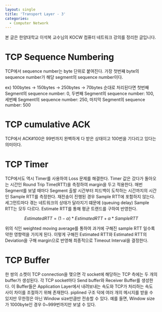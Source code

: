 ```yaml
---
layout: single
title: 'Transport Layer - 3'
categories:
  - Computer Network
---
```


본 글은 한양대학교 이석복 교수님의 KOCW 컴퓨터 네트워크 강의를 정리한 글입니다.

# TCP Sequence Numbering

TCP에서 sequence number는 byte 단위로 붙여진다. 가장 첫번쨰 byte의 sequence number가 해당 segment의 sequence number이다.

ex) 100bytes -> 150bytes -> 250bytes -> 70bytes 순대로 처리된다면 첫번째 Segment의 sequence number: 0, 두번째 Segment의 sequence number: 100, 세번째 Segment의 sequence number: 250, 마지막 Segment의 sequence number: 500

# TCP cumulative ACK

TCP에서 ACK#100은 99번까지 완벽하게 다 받은 상태이고 100번을 기다리고 있다는 의미이다.

# TCP Timer

TCP에서도 역시 Timer를 사용하여 Loss 문제를 해결한다. Timer 값은 갔다가 돌아오는 시간인 Round Trip Time(RTT)을 측정하여 margin을 두고 적용한다. 매번 Segment를 보낼 때마다 Segment 출발 시간부터 피드백이 도착하는 시간까지의 시간인 Sample RTT를 측정한다. 재전송이 진행된 경우 Sample RTT에 포함하지 않는다. 세그먼트마다 겪는 네트워크의 상태가 달라지기 떄문에 (queuing delay) Sample RTT는 모두 다르다. Estimate RTT를 통해 평균 트랜드를 구하여 반영한다.

$$ Estimated RTT = (1-\alpha)*Estimated RTT + \alpha*Sample RTT $$

위의 식인 weighted moving average를 통하여 과거에 구해진 sample RTT 일수록 약한 영향력을 가지게 된다. 이렇게 구해진 Estimated RTT와 Estimated RTT의 Deviation을 구해 margin으로 반영해 최종적으로 Timeout Interval을 결정한다.

# TCP Buffer

한 쌍의 소켓이 TCP connection을 맺으면 각 socket에 해당하는 TCP 측에는 두 개의 buffer가 생성된다. 각 TCP socket마다 Send buffer와 Receiver Buffer를 생성한다. 이 Buffer들은 Application Layer에서 내려보내는 속도와 TCP가 처리하는 속도 사이 차이를 조절하기 위해 존재한다. piplined 구조 덕에 여러 개의 메시지를 받을 수 있지만 무한정은 아닌 Window size만큼만 전송할 수 있다. 예를 들면, Window size가 1000byte인 경우 0~999번까지만 보낼 수 있다.

